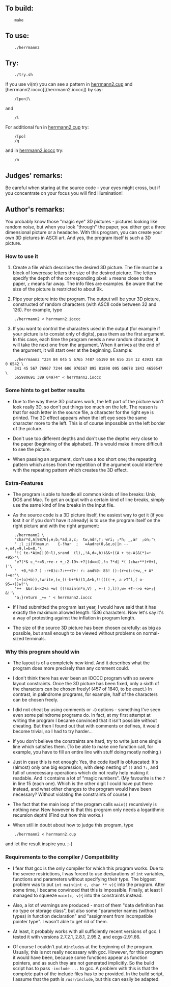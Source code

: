 ## To build:

``` <!---sh-->
    make
```


## To use:

``` <!---sh-->
    ./herrmann2
```


## Try:

``` <!---sh-->
    ./try.sh
```

If you use vi(m) you can see a pattern in [herrmann2.cup](herrmann2.cup) and
[herrmann2.ioccc][(herrmann2.ioccc]) by say:


```
    /[pon]\
```

and

```
    /l
```

For additional fun in [herrmann2.cup](herrmann2.cup) try:


```
    /[po]
    /q
```

and in [herrmann2.ioccc](herrmann2.ioccc) try:

```
    /n
```


## Judges' remarks:

Be careful when staring at the source code - your eyes might cross, but
if you concentrate on your focus you will find illumination!


## Author's remarks:

You probably know those "magic eye" 3D pictures - pictures looking
like random noise, but when you look "through" the paper, you
either get a three dimensional picture or a headache. With this
program, you can create your own 3D pictures in ASCII art. And
yes, the program itself is such a 3D picture.


### How to use it

1. Create a file which describes the desired 3D picture. The file
must be a block of lowercase letters the size of the desired
picture. The letters specify the depth of the corresponding pixel:
`a` means close to the paper, `z` means far away. The info files
are examples. Be aware that the size of the picture is restricted
to about 9k.

2. Pipe your picture into the program. The output will be your
3D picture, constructed of random characters (with ASCII code between
32 and 126). For example, type

``` <!---sh-->
    ./herrmann2 < herrmann2.ioccc
```

3. If you want to control the characters used in the output (for
example if your picture is to consist only of digits), pass them
as the first argument. In this case, each time the program needs a
new random character, it will take the next one from the
argument. When it arrives at the end of the argument, it will
start over at the beginning. Example:

``` <!---sh-->
    ./herrmann2 "234 84 045 5 6765 7487 65190 84 656 254 12 43931 818 0 6542 \
    341 45 567 76967 7244 606 976567 895 81898 095 68678 1843 4650547 \
    565980691 389 04974" < herrmann2.ioccc
```

### Some hints to get better results

- Due to the way these 3D pictures work, the left part of the
picture won't look really 3D, so don't put things too much on
the left. The reason is that for each letter in the source file,
a character for the right eye is printed. The 3D effect appears
when the left eye sees the same character more to the left. This
is of course impossible on the left border of the picture.

- Don't use too different depths and don't use the depths very
close to the paper (beginning of the alphabet). This would make
it more difficult to see the picture.

- When passing an argument, don't use a too short one; the
repeating pattern which arises from the repetition of the argument
could interfere with the repeating pattern which creates the 3D
effect.

### Extra-Features

- The program is able to handle all common kinds of line breaks:
Unix, DOS and Mac. To get an output with a certain kind of line
breaks, simply use the same kind of line breaks in the input
file.

- As the source code is a 3D picture itself, the easiest way to
get it (if you lost it or if you don't have it already) is to use
the program itself on the right picture and with the right
argument:

``` <!---sh-->
    ./herrmann2 \
    'char*d,A[9876];e;b;*ad,a,c;  tw,ndr,T; wri; ;*h; _,ar  ;on;'\
    ' ;l ;i(V)man,n    {-!har  ;   =Aadre(0,&e,o||n -- +,o4,=9,l=b=8,'\
    '!( te-*Aim)|(0~l),srand  (l),,!A,d=,b))&&+((A + te-A(&(*)=+ +95>'\
    'e?(*& c_*r=5,r+e-r +_:2-19<-+?|(d==d),!n ?*d| *( (char**)+V+), ('\
    '  +0,*d-7 ) -r+8)c:7:+++7+! r: and%9- 85! ()-(r+o):(+w,_+ A*(=er'\
    'i+(o)+b)),!write,(=_((-b+*h)(1,A+b,!!((((-+, a >T^l,( o-95=+))w?'\
    '++  &&r:b<<2+a +w) ((!main(n*n,V) , +-) ),l)),w= +T-->o +o+;{ &!'\
    'a;}return _+= ' < herrmann2.ioccc
```

- If I had submitted the program last year, I would have said that
it has exactly the maximum allowed length: 1536 characters. Now
let's say it's a way of protesting against the inflation in
program length.

- The size of the source 3D picture has been chosen carefully: as
big as possible, but small enough to be viewed without problems
on normal-sized terminals.


### Why this program should win

- The layout is of a completely new kind. And it describes what
the program does more precisely than any comment could.

- I don't think there has ever been an IOCCC program with so
severe layout constraints. Once the 3D picture has been fixed,
only a sixth of the characters can be chosen freely! (457 of
1840, to be exact.) In contrast, in palindrome programs, for
example, half of the characters can be chosen freely.

- I did not cheat by using comments or `-D` options - something
I've seen even some palindrome programs do. In fact, at my first
attempt at writing the program I became convinced that it
isn't possible without cheating. But then I found out that with
comments or defines, it would become trivial, so I had to try
harder...

- If you don't believe the constraints are hard, try to write just
one single line which satisfies them. (To be able to make one
function call, for example, you have to fill an entire line with
stuff doing mostly nothing.)

- Just in case this is not enough: Yes, the code itself is
obfuscated: It's (almost) only one big expression, with deep
nesting of `()` and `?:`, and full of unnecessary operations which
do not really help making it readable. And it contains a lot of
"magic numbers". (My favourite is the `7` in line 15 (each
one). Which is the other digit I could have put there instead,
and what other changes to the program would have been necessary?
Without violating the constraints of course.)

- The fact that the main loop of the program calls `main()`
recursively is nothing new. New however is that this program
only needs a logarithmic recursion depth! (Find out how this
works.)

- When still in doubt about how to judge this program, type

``` <!---sh-->
    ./herrmann2 < herrmann2.cup
```

and let the result inspire you. ;-)

### Requirements to the compiler / Compatibility

- I fear that gcc is the only compiler for which this program
works. Due to the severe restrictions, I was forced to use
declarations of `int` variables, functions and parameters without
specifying their type. The biggest problem was to put `int
main(int c, char ** v){` into the program. After some time, I
became convinced that this is impossible. Finally, at least I
managed to squeeze `main(c, v){` into the constraints instead.

- Also, a lot of warnings are produced - most of them "data
definition has no type or storage class", but also some
"parameter names (without types) in function declaration" and
"assignment from incompatible pointer type". I wasn't able to
get rid of them.

- At least, it probably works with all sufficiently recent
versions of gcc. I tested it with versions 2.7.2.1, 2.8.1,
2.95.2, and ecgs-2.91.66.

- Of course I couldn't put `#include`s at the beginning of
the program. Usually, this is not really necessary with
gcc. However, for this program it would have been, because some
functions appear as function pointers, and as such they are not
generated implicitly. So the build script has to pass `-include
...` to gcc. A problem with this is that the complete path of
the include files has to be provided. In the build script, I
assume that the path is `/usr/include`, but this can easily be
adapted.


<!--

    Copyright © 1984-2024 by Landon Curt Noll. All Rights Reserved.

    You are free to share and adapt this file under the terms of this license:

	Creative Commons Attribution-ShareAlike 4.0 International (CC BY-SA 4.0)

    For more information, see:

	https://creativecommons.org/licenses/by-sa/4.0/

-->
